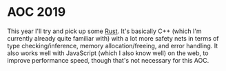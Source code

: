 # AOC 2019

This year I'll try and pick up some [Rust](https://www.rust-lang.org/). It's basically C++ (which I'm currently already quite familiar with) with a lot more safety nets in terms of type checking/inference, memory allocation/freeing, and error handling. It also works well with JavaScript (which I also know well) on the web, to improve performance speed, though that's not necessary for this AOC.
